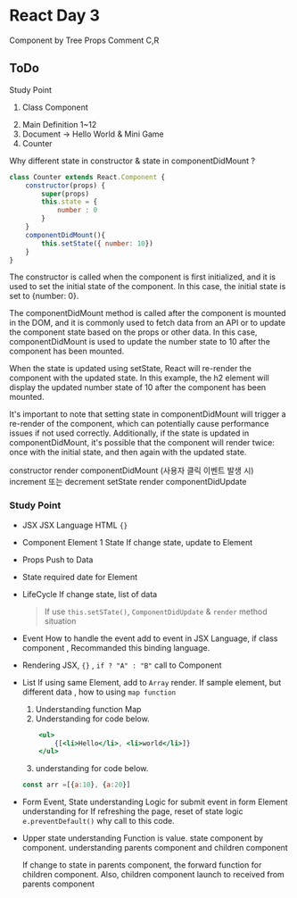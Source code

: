 # React Day 3

Component by Tree
Props
Comment C,R

## ToDo

Study Point 
1) Class Component
<!-- 2) Function Component <-- For now, skip to study, Will be study after Class Component study -->
2) Main Definition 1~12
3) Document -> Hello World & Mini Game
4) Counter 


Why different state in constructor & state in componentDidMount ?
```js
class Counter extends React.Component {
    constructor(props) {
        super(props)
        this.state = {
            number : 0
        }
    }
    componentDidMount(){
        this.setState({ number: 10})
    }
}
```
The constructor is called when the component is first initialized, and it is used to set the initial state of the component. In this case, the initial state is set to {number: 0}.

The componentDidMount method is called after the component is mounted in the DOM, and it is commonly used to fetch data from an API or to update the component state based on the props or other data. In this case, componentDidMount is used to update the number state to 10 after the component has been mounted.

When the state is updated using setState, React will re-render the component with the updated state. In this example, the h2 element will display the updated number state of 10 after the component has been mounted.

It's important to note that setting state in componentDidMount will trigger a re-render of the component, which can potentially cause performance issues if not used correctly. Additionally, if the state is updated in componentDidMount, it's possible that the component will render twice: once with the initial state, and then again with the updated state.

constructor
render
componentDidMount
(사용자 클릭 이벤트 발생 시)
increment 또는 decrement
setState
render
componentDidUpdate

### Study Point

- JSX
    JSX Language HTML
    `{}` 
- Component 
    Element 
    1 State
    If change state, update to Element
- Props
    Push to Data

- State
    required date for Element 
- LifeCycle
    If change state, list of data 
    > If use `this.setSTate()`, `ComponentDidUpdate` & `render` method situation 
- Event
    How to handle the event
    add to event in JSX Language, if class component , Recommanded this binding language.
- Rendering
    JSX, `{}` , `if ? "A" : "B"` call to Component 
- List
    If using same Element, add to `Array` render.
    If sample element, but different data , how to using `map function`
    1. Understanding function Map
    2. Understanding for code below.
    ```jsx
        <ul>
            {[<li>Hello</li>, <li>world</li>]}
        </ul>
    ```
    3. understanding for code below.
    ```js
    const arr =[{a:10}, {a:20}]
    ```

- Form
    Event, State 
    understanding Logic for submit event in form Element 
    understanding for If refreshing the page, reset of state logic 
    `e.preventDefault()` why call to this code.
- Upper state
    understanding Function is value. 
    state component by component. 
    understanding parents component and children component

    If change to state in parents component, the forward function for children component.
    Also, children component launch to received from parents component